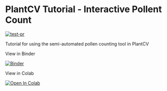 # PlantCV Tutorial - Interactive Pollent Count

[![test-pr](https://github.com/danforthcenter/plantcv-tutorial-interactive-pollent-count/actions/workflows/ci-tests.yml/badge.svg)](https://github.com/danforthcenter/plantcv-tutorial-interactive-pollent-count/actions/workflows/ci-tests.yml)

Tutorial for using the semi-automated pollen counting tool in PlantCV

View in Binder

[![Binder](https://mybinder.org/badge_logo.svg)](https://mybinder.org/v2/gh/danforthcenter/plantcv-tutorial-interactive-pollent-count/HEAD)


View in Colab

<a target="_blank" href="https://colab.research.google.com/github/danforthcenter/plantcv-tutorial-interactive-pollent-count">
  <img src="https://colab.research.google.com/assets/colab-badge.svg" alt="Open In Colab"/>
</a>